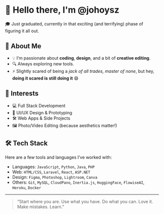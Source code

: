 # 👋 Hello there, I'm @johoysz

🎓 Just graduated, currently in that exciting (and terrifying) phase of figuring it all out.

## 🚀 About Me
- 💡 I’m passionate about **coding**, **design**, and a bit of **creative editing**.
- 🔍 Always exploring new tools.
- ⚡ Slightly scared of being a *jack of all trades, master of none*, but hey, **doing it scared is still doing it** 😄

## 📌 Interests
- 💻 Full Stack Development
- 🎨 UI/UX Design & Prototyping
- 🛠️ Web Apps & Side Projects
- 🖼️ Photo/Video Editing (because aesthetics matter!)

## 🛠️ Tech Stack
Here are a few tools and languages I’ve worked with:
- Languages: `JavaScript`, `Python`, `Java`, `PHP`
- Web: `HTML/CSS`, `Laravel`, `React`, `ASP.NET`
- Design: `Figma`, `Photoshop`, `Lightroom`, `Canva`
- Others: `Git`, `MySQL`, `CloudPano`, `Inertia.js`, `HuggingFace`, `FlowiseAI`, `Heroku`, `Docker`

---

> "Start where you are. Use what you have. Do what you can. Love it. Make mistakes. Learn."  

<!---
johoysz/johoysz is a ✨ special ✨ repository because its `README.md` (this file) appears on your GitHub profile.
You can click the Preview link to take a look at your changes.
--->
